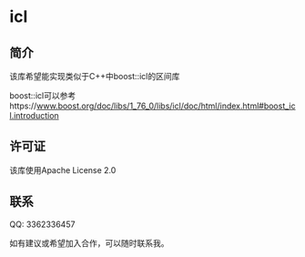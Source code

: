 # icl

## 简介

该库希望能实现类似于C++中boost::icl的区间库

boost::icl可以参考https://www.boost.org/doc/libs/1_76_0/libs/icl/doc/html/index.html#boost_icl.introduction

## 许可证

该库使用Apache License 2.0

## 联系

QQ: 3362336457

如有建议或希望加入合作，可以随时联系我。
